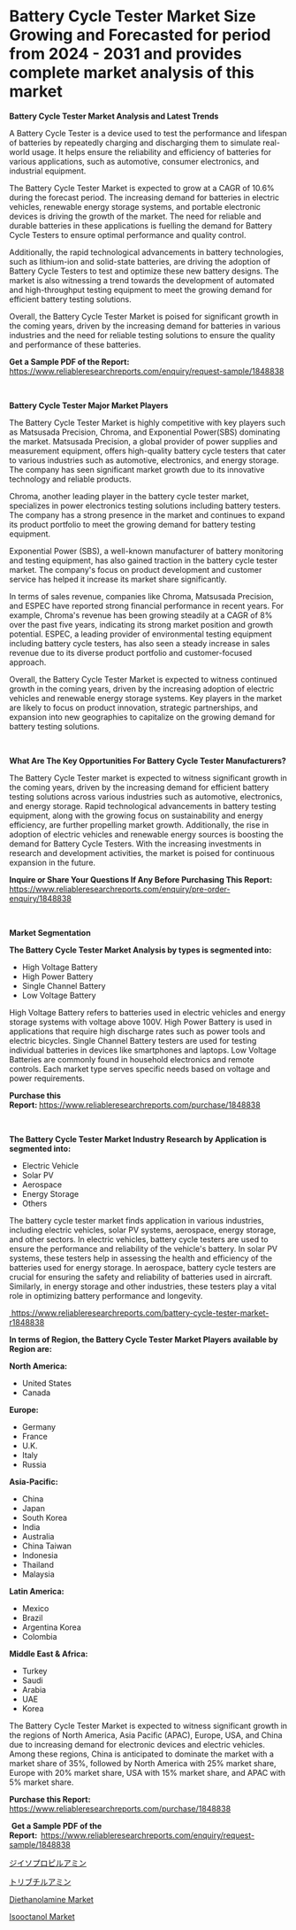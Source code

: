 <p><h1>Battery Cycle Tester Market Size Growing and Forecasted for period from 2024 - 2031 and provides complete market analysis of this market</h1></p><p><strong>Battery Cycle Tester Market Analysis and Latest Trends</strong></p>
<p><p>A Battery Cycle Tester is a device used to test the performance and lifespan of batteries by repeatedly charging and discharging them to simulate real-world usage. It helps ensure the reliability and efficiency of batteries for various applications, such as automotive, consumer electronics, and industrial equipment.</p><p>The Battery Cycle Tester Market is expected to grow at a CAGR of 10.6% during the forecast period. The increasing demand for batteries in electric vehicles, renewable energy storage systems, and portable electronic devices is driving the growth of the market. The need for reliable and durable batteries in these applications is fuelling the demand for Battery Cycle Testers to ensure optimal performance and quality control.</p><p>Additionally, the rapid technological advancements in battery technologies, such as lithium-ion and solid-state batteries, are driving the adoption of Battery Cycle Testers to test and optimize these new battery designs. The market is also witnessing a trend towards the development of automated and high-throughput testing equipment to meet the growing demand for efficient battery testing solutions.</p><p>Overall, the Battery Cycle Tester Market is poised for significant growth in the coming years, driven by the increasing demand for batteries in various industries and the need for reliable testing solutions to ensure the quality and performance of these batteries.</p></p>
<p><strong>Get a Sample PDF of the Report:&nbsp;</strong> <a href="https://www.reliableresearchreports.com/enquiry/request-sample/1848838">https://www.reliableresearchreports.com/enquiry/request-sample/1848838</a></p>
<p>&nbsp;</p>
<p><strong>Battery Cycle Tester Major Market Players</strong></p>
<p><p>The Battery Cycle Tester Market is highly competitive with key players such as Matsusada Precision, Chroma, and Exponential Power(SBS) dominating the market. Matsusada Precision, a global provider of power supplies and measurement equipment, offers high-quality battery cycle testers that cater to various industries such as automotive, electronics, and energy storage. The company has seen significant market growth due to its innovative technology and reliable products.</p><p>Chroma, another leading player in the battery cycle tester market, specializes in power electronics testing solutions including battery testers. The company has a strong presence in the market and continues to expand its product portfolio to meet the growing demand for battery testing equipment.</p><p>Exponential Power (SBS), a well-known manufacturer of battery monitoring and testing equipment, has also gained traction in the battery cycle tester market. The company's focus on product development and customer service has helped it increase its market share significantly.</p><p>In terms of sales revenue, companies like Chroma, Matsusada Precision, and ESPEC have reported strong financial performance in recent years. For example, Chroma's revenue has been growing steadily at a CAGR of 8% over the past five years, indicating its strong market position and growth potential. ESPEC, a leading provider of environmental testing equipment including battery cycle testers, has also seen a steady increase in sales revenue due to its diverse product portfolio and customer-focused approach.</p><p>Overall, the Battery Cycle Tester Market is expected to witness continued growth in the coming years, driven by the increasing adoption of electric vehicles and renewable energy storage systems. Key players in the market are likely to focus on product innovation, strategic partnerships, and expansion into new geographies to capitalize on the growing demand for battery testing solutions.</p></p>
<p>&nbsp;</p>
<p><strong>What Are The Key Opportunities For Battery Cycle Tester Manufacturers?</strong></p>
<p><p>The Battery Cycle Tester market is expected to witness significant growth in the coming years, driven by the increasing demand for efficient battery testing solutions across various industries such as automotive, electronics, and energy storage. Rapid technological advancements in battery testing equipment, along with the growing focus on sustainability and energy efficiency, are further propelling market growth. Additionally, the rise in adoption of electric vehicles and renewable energy sources is boosting the demand for Battery Cycle Testers. With the increasing investments in research and development activities, the market is poised for continuous expansion in the future.</p></p>
<p><strong>Inquire or Share Your Questions If Any Before Purchasing This Report:</strong> <a href="https://www.reliableresearchreports.com/enquiry/pre-order-enquiry/1848838">https://www.reliableresearchreports.com/enquiry/pre-order-enquiry/1848838</a></p>
<p>&nbsp;</p>
<p><strong>Market Segmentation</strong></p>
<p><strong>The Battery Cycle Tester Market Analysis by types is segmented into:</strong></p>
<p><ul><li>High Voltage Battery</li><li>High Power Battery</li><li>Single Channel Battery</li><li>Low Voltage Battery</li></ul></p>
<p><p>High Voltage Battery refers to batteries used in electric vehicles and energy storage systems with voltage above 100V. High Power Battery is used in applications that require high discharge rates such as power tools and electric bicycles. Single Channel Battery testers are used for testing individual batteries in devices like smartphones and laptops. Low Voltage Batteries are commonly found in household electronics and remote controls. Each market type serves specific needs based on voltage and power requirements.</p></p>
<p><strong>Purchase this Report:&nbsp;</strong><a href="https://www.reliableresearchreports.com/purchase/1848838">https://www.reliableresearchreports.com/purchase/1848838</a></p>
<p>&nbsp;</p>
<p><strong>The Battery Cycle Tester Market Industry Research by Application is segmented into:</strong></p>
<p><ul><li>Electric Vehicle</li><li>Solar PV</li><li>Aerospace</li><li>Energy Storage</li><li>Others</li></ul></p>
<p><p>The battery cycle tester market finds application in various industries, including electric vehicles, solar PV systems, aerospace, energy storage, and other sectors. In electric vehicles, battery cycle testers are used to ensure the performance and reliability of the vehicle's battery. In solar PV systems, these testers help in assessing the health and efficiency of the batteries used for energy storage. In aerospace, battery cycle testers are crucial for ensuring the safety and reliability of batteries used in aircraft. Similarly, in energy storage and other industries, these testers play a vital role in optimizing battery performance and longevity.</p></p>
<p><a href="https://www.reliableresearchreports.com/battery-cycle-tester-market-r1848838">&nbsp;https://www.reliableresearchreports.com/battery-cycle-tester-market-r1848838</a></p>
<p><strong>In terms of Region, the Battery Cycle Tester Market Players available by Region are:</strong></p>
<p>
    <p> <strong> North America: </strong>
        <ul>
            <li>United States</li>
            <li>Canada</li>
        </ul>
        </p> 
    <p> <strong> Europe: </strong>
        <ul>
            <li>Germany</li>
            <li>France</li>
            <li>U.K.</li>
            <li>Italy</li>
            <li>Russia</li>
        </ul>
        </p> 
    <p> <strong> Asia-Pacific: </strong>
        <ul>
            <li>China</li>
            <li>Japan</li>
            <li>South Korea</li>
            <li>India</li>
            <li>Australia</li>
            <li>China Taiwan</li>
            <li>Indonesia</li>
            <li>Thailand</li>
            <li>Malaysia</li>
        </ul>
        </p> 
    <p> <strong> Latin America: </strong>
        <ul>
            <li>Mexico</li>
            <li>Brazil</li>
            <li>Argentina Korea</li>
            <li>Colombia</li>
        </ul>
        </p> 
    <p> <strong> Middle East & Africa: </strong>
        <ul>
            <li>Turkey</li>
            <li>Saudi</li>
            <li>Arabia</li>
            <li>UAE</li>
            <li>Korea</li>
        </ul>
    </p>
    </p>
<p><p>The Battery Cycle Tester Market is expected to witness significant growth in the regions of North America, Asia Pacific (APAC), Europe, USA, and China due to increasing demand for electronic devices and electric vehicles. Among these regions, China is anticipated to dominate the market with a market share of 35%, followed by North America with 25% market share, Europe with 20% market share, USA with 15% market share, and APAC with 5% market share.</p></p>
<p><strong>Purchase this Report: </strong><a href="https://www.reliableresearchreports.com/purchase/1848838">https://www.reliableresearchreports.com/purchase/1848838</a></p>
<p>&nbsp;<strong>Get a Sample PDF of the Report:&nbsp;&nbsp;</strong><a href="https://www.reliableresearchreports.com/enquiry/request-sample/1848838">https://www.reliableresearchreports.com/enquiry/request-sample/1848838</a></p>
<p><strong></strong></p>
<p><p><a href="https://github.com/SantosDicki04/Market-Research-Report-List-1/blob/main/347929236678.md">ジイソプロピルアミン</a></p><p><a href="https://github.com/moulafa/Market-Research-Report-List-1/blob/main/145127536677.md">トリブチルアミン</a></p><p><a href="https://issuu.com/reportprime-2/docs/diethanolamine-market-size-2030.pptx">Diethanolamine Market</a></p><p><a href="https://issuu.com/reportprime-2/docs/isooctanol-market-size-2030.pptx">Isooctanol Market</a></p></p>